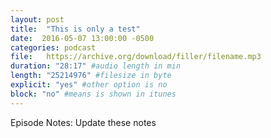 ```yaml
---
layout: post
title:  "This is only a test"
date:  2016-05-07 13:00:00 -0500
categories: podcast
file:   https://archive.org/download/filler/filename.mp3
duration: "28:17" #audio length in min
length: "25214976" #filesize in byte
explicit: "yes" #other option is no
block: "no" #means is shown in itunes
---
```

Episode Notes:  Update these notes